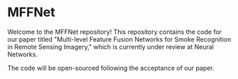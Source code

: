 # MFFNet
Welcome to the MFFNet repository! This repository contains the code for our paper titled "Multi-level Feature Fusion Networks for Smoke Recognition in Remote Sensing Imagery," which is currently under review at Neural Networks.

The code will be open-sourced following the acceptance of our paper. 
